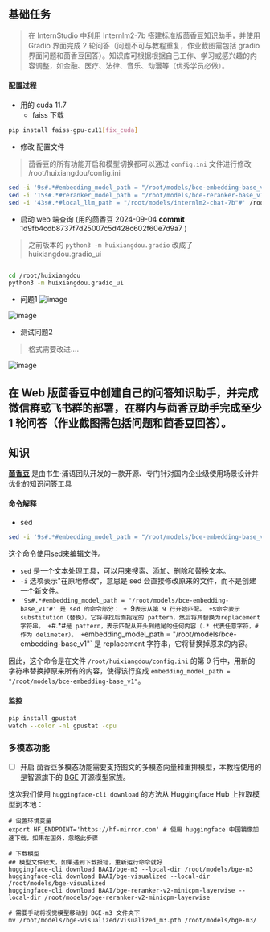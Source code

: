## 基础任务

>  在 InternStudio 中利用 Internlm2-7b 搭建标准版茴香豆知识助手，并使用 Gradio 界面完成 2 轮问答（问题不可与教程重复，作业截图需包括 gradio 界面问题和茴香豆回答）。知识库可根据根据自己工作、学习或感兴趣的内容调整，如金融、医疗、法律、音乐、动漫等（优秀学员必做）。

####  配置过程 

- 用的 cuda 11.7  
	- faiss 下载 
```bash
pip install faiss-gpu-cu11[fix_cuda]
```


- 修改 配置文件
>茴香豆的所有功能开启和模型切换都可以通过 `config.ini` 文件进行修改 /root/huixiangdou/config.ini

```bash
sed -i '9s#.*#embedding_model_path = "/root/models/bce-embedding-base_v1"#' /root/huixiangdou/config.ini
sed -i '15s#.*#reranker_model_path = "/root/models/bce-reranker-base_v1"#' /root/huixiangdou/config.ini
sed -i '43s#.*#local_llm_path = "/root/models/internlm2-chat-7b"#' /root/huixiangdou/config.ini
```

- 启动 web 端查询 (用的茴香豆 2024-09-04   **commit** 1d9fb4cdb8737f7d25007c5d428c602f60e7d9a7 )
> 之前版本的 `python3 -m huixiangdou.gradio` 改成了 huixiangdou.gradio_ui

```bash

cd /root/huixiangdou
python3 -m huixiangdou.gradio_ui

```

- 问题1 
![image](https://github.com/user-attachments/assets/0e24d600-5629-4294-abba-e601f0c15f01)

![image](https://github.com/user-attachments/assets/edc7eea0-75c1-4065-90ee-c82582dd0b99)


- 测试问题2 
> 格式需要改进....

![image](https://github.com/user-attachments/assets/99b32b46-2290-4624-9b5d-31894fa4b063)


##  在 Web 版茴香豆中创建自己的问答知识助手，并完成微信群或飞书群的部署，在群内与茴香豆助手完成至少 1 轮问答（作业截图需包括问题和茴香豆回答）。






##  知识

[**茴香豆**](https://github.com/InternLM/HuixiangDou/) 是由书生·浦语团队开发的一款开源、专门针对国内企业级使用场景设计并优化的知识问答工具


####  命令解释 
-  sed 
```bash
sed -i '9s#.*#embedding_model_path = "/root/models/bce-embedding-base_v1"#' /root/huixiangdou/config.ini

```

这个命令使用sed来编辑文件。

- `sed` 是一个文本处理工具，可以用来搜索、添加、删除和替换文本。
- `-i` 选项表示"在原地修改"，意思是 sed 会直接修改原来的文件，而不是创建一个新文件。
- `'9s#.*#embedding_model_path = "/root/models/bce-embedding-base_v1"#' 是 sed 的命令部分：
        + `9` 表示从第 9 行开始匹配。
        + `s` 命令表示 substitution（替换），它将寻找后面指定的 pattern，然后将其替换为replacement字符串。
        + `#.*#` 是 pattern，表示匹配从开头到结尾的任何内容（.* 代表任意字符，# 作为 delimeter）。
        + `embedding_model_path = "/root/models/bce-embedding-base_v1"` 是 replacement 字符串，它将替换掉原来的内容。

因此，这个命令是在文件 `/root/huixiangdou/config.ini` 的第 9 行中，用新的字符串替换掉原来所有的内容，使得该行变成 `embedding_model_path = "/root/models/bce-embedding-base_v1"`。

####  监控 
```bash
pip install gpustat
watch --color -n1 gpustat -cpu
```



### 多模态功能
- [ ] 开启 茴香豆多模态功能需要支持图文的多模态向量和重排模型，本教程使用的是智源旗下的 [BGE](https://huggingface.co/BAAI) 开源模型家族。

这次我们使用 `huggingface-cli download` 的方法从 Huggingface Hub 上拉取模型到本地：

```shell
# 设置环境变量
export HF_ENDPOINT='https://hf-mirror.com' # 使用 huggingface 中国镜像加速下载，如果在国外，忽略此步骤

# 下载模型
## 模型文件较大，如果遇到下载报错，重新运行命令就好
huggingface-cli download BAAI/bge-m3 --local-dir /root/models/bge-m3
huggingface-cli download BAAI/bge-visualized --local-dir /root/models/bge-visualized
huggingface-cli download BAAI/bge-reranker-v2-minicpm-layerwise --local-dir /root/models/bge-reranker-v2-minicpm-layerwise

# 需要手动将视觉模型移动到 BGE-m3 文件夹下
mv /root/models/bge-visualized/Visualized_m3.pth /root/models/bge-m3/
```

